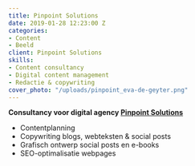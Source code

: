 ```yaml
---
title: Pinpoint Solutions
date: 2019-01-28 12:23:00 Z
categories:
- Content
- Beeld
client: Pinpoint Solutions
skills:
- Content consultancy
- Digital content management
- Redactie & copywriting
cover_photo: "/uploads/pinpoint_eva-de-geyter.png"
---
```


**Consultancy voor digital agency [Pinpoint Solutions](https://pinpoint-solutions.be)**

* Contentplanning
* Copywriting blogs, webteksten & social posts
* Grafisch ontwerp social posts en e-books
* SEO-optimalisatie webpages